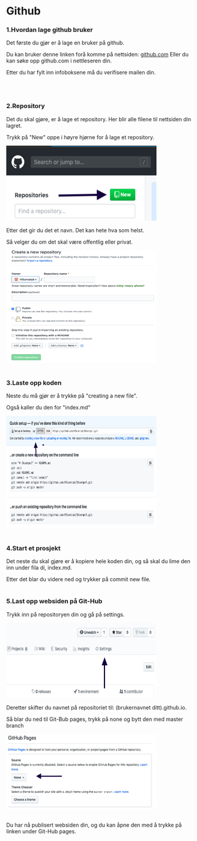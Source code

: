 <!DOCTYPE html>
<html lang="en">
<head>
    <meta charset="UTF-8">
    <meta name="viewport" content="width=device-width, initial-scale=1.0">
    <meta http-equiv="X-UA-Compatible" content="ie=edge">
    <title>ServiceDesk</title>
</head>
<body>
    <h1>Github</h1>
    <h3>1.Hvordan lage github bruker</h3>
        <p>Det første du gjør er å lage en bruker på github.</p> 
        <p>Du kan bruker denne linken forå komme på nettsiden: <a href="https://github.com/">github.com</a> Eller du kan søke opp github.com i nettleseren din.</p>
        <p>Etter du har fylt inn infoboksene må du verifisere mailen din.</p>
    <br>
    <br>
<h3>2.Repository</h3> 
        <p>Det du skal gjøre, er å lage et repository. Her blir alle filene til nettsiden din lagret.</p>
        <p>Trykk på "New" oppe i høyre hjørne for å lage et repository.</p>
        <img src="Newrepository.png" alt="repository" width="400" height="200">
        <p>Etter det gir du det et navn. Det kan hete hva som helst.</p>
        <p>Så velger du om det skal være offentlig eller privat.</p>
        <img src="Createnewrepository.png" alt="Createrepository" width="400" height="300">
    <br>
    <br>
        <h3>3.Laste opp koden</h3>
        <p>Neste du må gjør er å trykke på "creating a new file".</p>
        <p>Også kaller du den for "index.md"</p>
        <img src="Creatinganewfile.png" width="400" height="300">
    <br>
    <br>
    <h3>4.Start et prosjekt</h3>
    <p>Det neste du skal gjøre er å kopiere hele koden din, og så skal du lime den inn under fila di, index.md.</p>
    <p>Etter det blar du videre ned og trykker på commit new file. 
    <br>
    <br>      
    <h3>5.Last opp websiden på Git-Hub</h3>
    <p>Trykk inn på repositoryen din og gå på settings.</p>
    <img src="Settingsgithub.png" width="400" height="200">
    <p>Deretter skifter du navnet på repositoriet til: (brukernavnet ditt).github.io.</p>
    <p>Så blar du ned til Git-Bub pages, trykk på none og bytt den med master branch</p>
    <img src="masterbranch.png" width="400" height="200">
    <br>
    <br>
    <p>Du har nå publisert websiden din, og du kan åpne den med å trykke på linken under Git-Hub pages.</p>
</body>
</html>
